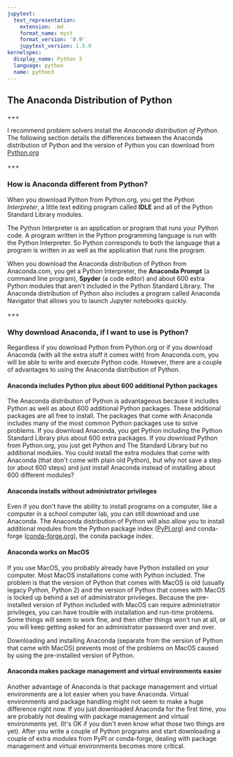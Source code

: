 ```yaml
---
jupytext:
  text_representation:
    extension: .md
    format_name: myst
    format_version: '0.9'
    jupytext_version: 1.5.0
kernelspec:
  display_name: Python 3
  language: python
  name: python3
---
```


## The Anaconda Distribution of Python

+++

I recommend problem solvers install the _Anaconda distribution of Python_. The following section details the differences between the Anaconda distribution of Python and the version of Python you can download from [Python.org](https://python.org)

+++

### How is Anaconda different from Python?

When you download Python from Python.org, you get the _Python Interpreter_, a little text editing program called **IDLE** and all of the Python Standard Library modules. 

The Python Interpreter is an application or program that runs your Python code. A program written in the Python programming language is run with the Python Interpreter. So Python corresponds to both the language that a program is written in as well as the application that runs the program.

When you download the Anaconda distribution of Python from Anaconda.com, you get a Python Interpreter, the **Anaconda Prompt** (a command line program), **Spyder** (a code editor) and about 600 extra Python modules that aren't included in the Python Standard Library. The Anaconda distribution of Python also includes a program called Anaconda Navigator that allows you to launch Jupyter notebooks quickly.

+++

### Why download Anaconda, if I want to use is Python?

Regardless if you download Python from Python.org or if you download Anaconda (with all the extra stuff it comes with) from Anaconda.com, you will be able to write and execute Python code. However, there are a couple of advantages to using the Anaconda distribution of Python.

#### Anaconda includes Python plus about 600 additional Python packages

The Anaconda distribution of Python is advantageous because it includes Python as well as about 600 additional Python packages. These additional packages are all free to install. The packages that come with Anaconda includes many of the most common Python packages use to solve problems. If you download Anaconda, you get Python including the Python Standard Library plus about 600 extra packages. If you download Python from Python.org, you just get Python and The Standard Library but no additional modules. You could install the extra modules that come with Anaconda (that don't come with plain old Python), but why not save a step (or about 600 steps) and just install Anaconda instead of installing about 600 different modules?

#### Anaconda installs without administrator privileges

Even if you don't have the ability to install programs on a computer, like a computer in a school computer lab, you can still download and use Anaconda. The Anaconda distribution of Python will also allow you to install additional modules from the Python package index ([PyPI.org](https://pypi.org/)) and conda-forge ([conda-forge.org](https://conda-forge.org/)), the conda package index.

#### Anaconda works on MacOS

If you use MacOS, you probably already have Python installed on your computer. Most MacOS installations come with Python included. The problem is that the version of Python that comes with MacOS is old (usually legacy Python, Python 2) and the version of Python that comes with MacOS is locked up behind a set of administrator privileges. Because the pre-installed version of Python included with MacOS can require administrator privileges, you can have trouble with installation and run-time problems. Some things will seem to work fine, and then other things won't run at all, or you will keep getting asked for an administrator password over and over. 

Downloading and installing Anaconda (separate from the version of Python that came with MacOS) prevents most of the problems on MacOS caused by using the pre-installed version of Python.

#### Anaconda makes package management and virtual environments easier

Another advantage of Anaconda is that package management and virtual environments are a lot easier when you have Anaconda. Virtual environments and package handling might not seem to make a huge difference right now. If you just downloaded Anaconda for the first time, you are probably not dealing with package management and virtual environments yet. (It's OK if you don't even know what those two things are yet). After you write a couple of Python programs and start downloading a couple of extra modules from PyPI or conda-forge, dealing with package management and virtual environments becomes more critical.

```{code-cell} ipython3

```
